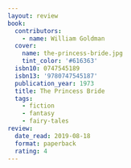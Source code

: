 ```yaml
---
layout: review
book:
  contributors:
    - name: William Goldman
  cover:
    name: the-princess-bride.jpg
    tint_color: '#616363'
  isbn10: 0747545189
  isbn13: '9780747545187'
  publication_year: 1973
  title: The Princess Bride
  tags:
    - fiction
    - fantasy
    - fairy-tales
review:
  date_read: 2019-08-18
  format: paperback
  rating: 4
---
```


